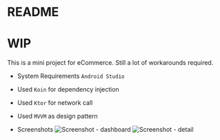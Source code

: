 # README #

# WIP

This is a mini project for eCommerce. Still a lot of workarounds required.


* System Requirements
    `Android Studio`
* Used `Koin` for dependency injection
* Used `Ktor` for network call
* Used `MVVM` as design pattern

* Screenshots
    ![Screenshot - dashboard](https://github.com/larence-cres/eCommerce-Android/blob/main/screenshots/dashboard.png)
    ![Screenshot - detail](https://github.com/larence-cres/eCommerce-Android/blob/main/screenshots/detail.png)